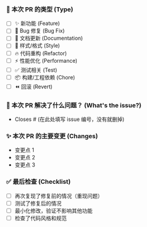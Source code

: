 ### 📝 本次 PR 的类型 (Type)

- [ ] ✨ 新功能 (Feature)
- [ ] 🐛 Bug 修复 (Bug Fix)
- [ ] 📝 文档更新 (Documentation)
- [ ] 🎨 样式/格式 (Style)
- [ ] 🔥 代码重构 (Refactor)
- [ ] ⚡️ 性能优化 (Performance)
- [ ] ✅ 测试相关 (Test)
- [ ] 📦 构建/工程依赖 (Chore)
- [ ] ⏪ 回滚 (Revert)

### 🧐 本次 PR 解决了什么问题？ (What's the issue?)

- Closes # (在此处填写 issue 编号，没有就删掉)

### ✨ 本次 PR 的主要变更 (Changes)

- 变更点 1
- 变更点 2
- 变更点 3


### ✅ 最后检查 (Checklist)

- [ ] 再次复现了修复前的情况（重现问题）
- [ ] 测试了修复后的情况
- [ ] 最小化修改，验证不影响其他功能
- [ ] 检查了代码风格和规范
